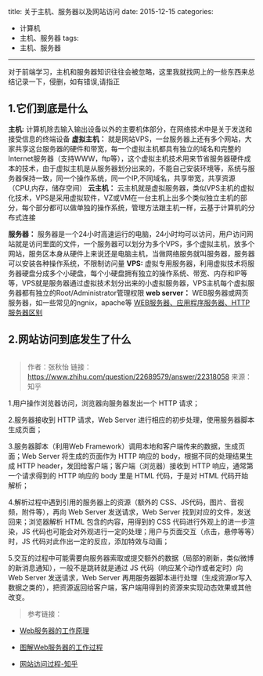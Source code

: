 title: 关于主机、服务器以及网站访问
date: 2015-12-15
categories:
  - 计算机
  - 主机、服务器
tags:
  - 主机、服务器
---
对于前端学习，主机和服务器知识往往会被忽略，这里我就找网上的一些东西来总结记录一下，侵删，如有错误,请指正

## **1.它们到底是什么**
**主机:**
计算机除去输入输出设备以外的主要机体部分，在网络技术中是关于发送和接受信息的终端设备
**虚拟主机：**
就是网站VPS，一台服务器上还有多个网站，大家共享这台服务器的硬件和带宽，每一个虚拟主机都具有独立的域名和完整的Internet服务器（支持WWW，ftp等），这个虚拟主机技术用来节省服务器硬件成本的技术，由于虚拟主机是从服务器划分出来的，不能自己安装环境等，系统与服务器保持一致，同一个操作系统，同一个IP,不同域名，共享带宽，共享资源（CPU,内存，储存空间）
**云主机：**
云主机就是虚拟服务器，类似VPS主机的虚拟化技术，VPS是采用虚拟软件，VZ或VM在一台主机上出多个类似独立主机的部分，每个部分都可以做单独的操作系统，管理方法跟主机一样，云基于计算机的分布式连接
<!--more-->
**服务器：**
服务器是一个24小时高速运行的电脑，24小时均可以访问，用户访问网站就是访问里面的文件，一个服务器可以划分为多个VPS，多个虚拟主机，放多个网站，服务区本身从硬件上来说还是电脑主机，当做网络服务就叫服务器，服务器可以安装各种操作系统，不限制访问量
**VPS:**
虚拟专用服务器，利用虚拟技术将服务器硬盘分成多个小硬盘，每个小硬盘拥有独立的操作系统、带宽、内存和IP等等，VPS就是服务器通过虚拟技术划分出来的小虚拟服务器，VPS主机每个虚拟服务器都有独立的Root/Administrator管理权限
**web server：**
WEB服务器或网页服务器，如一些常见的ngnix，apache等
[WEB服务器、应用程序服务器、HTTP服务器区别](http://www.cnblogs.com/zhaoyl/archive/2012/10/10/2718575.html)
## **2.网站访问到底发生了什么**
<img src="http://7xp9v5.com1.z0.glb.clouddn.com/0b46f21fbe096b63078e24fc0a338744eaf8ac83.jpg" alt="">

>作者：张秋怡
链接：https://www.zhihu.com/question/22689579/answer/22318058
来源：知乎

1.用户操作浏览器访问，浏览器向服务器发出一个 HTTP 请求；

2.服务器接收到 HTTP 请求，Web Server 进行相应的初步处理，使用服务器脚本生成页面；

3.服务器脚本（利用Web Framework）调用本地和客户端传来的数据，生成页面；Web Server 将生成的页面作为 HTTP 响应的 body，根据不同的处理结果生成 HTTP
header，发回给客户端；客户端（浏览器）接收到 HTTP 响应，通常第一个请求得到的 HTTP 响应的 body 里是 HTML 代码，于是对 HTML 代码开始解析；

4.解析过程中遇到引用的服务器上的资源（额外的 CSS、JS代码，图片、音视频，附件等），再向 Web Server 发送请求，Web Server 找到对应的文件，发送回来；浏览器解析 HTML 包含的内容，用得到的 CSS 代码进行外观上的进一步渲染，JS 代码也可能会对外观进行一定的处理；用户与页面交互（点击，悬停等等）时，JS 代码对此作出一定的反应，添加特效与动画；

5.交互的过程中可能需要向服务器索取或提交额外的数据（局部的刷新，类似微博的新消息通知），一般不是跳转就是通过 JS 代码（响应某个动作或者定时）向 Web Server 发送请求，Web Server 再用服务器脚本进行处理（生成资源or写入数据之类的），把资源返回给客户端，客户端用得到的资源来实现动态效果或其他改变。

>参考链接：

* [Web服务器的工作原理](http://www.codeceo.com/article/how-web-server-work.html)

* [图解Web服务器的工作过程](http://jingyan.baidu.com/article/4b52d702a863adfc5c774bf9.html)

* [网站访问过程-知乎](http://jingyan.baidu.com/article/4b52d702a863adfc5c774bf9.html)